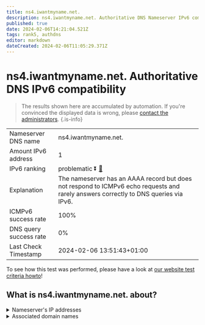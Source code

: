 ```yaml
---
title: ns4.iwantmyname.net.
description: ns4.iwantmyname.net. Authoritative DNS Nameserver IPv6 compatibility
published: true
date: 2024-02-06T14:21:04.521Z
tags: rank5, authdns
editor: markdown
dateCreated: 2024-02-06T11:05:29.371Z
---
```


# ns4.iwantmyname.net. Authoritative DNS IPv6 compatibility

> The results shown here are accumulated by automation. If you're convinced the displayed data is wrong, please [contact the administrators](/howto/chat). 
{.is-info}




|   |   |
| - | - |
| Nameserver DNS name | ns4.iwantmyname.net.
| Amount IPv6 address | 1
| IPv6 ranking | problematic :arrow_double_down: [🔗](/howto/ranking) |
| Explanation | The nameserver has an AAAA record but does not respond to ICMPv6 echo requests and rarely answers correctly to DNS queries via IPv6. |
| ICMPv6 success rate | 100%|
| DNS query success rate | 0% |
| Last Check Timestamp | 2024-02-06 13:51:43+01:00 |

To see how this test was performed, please have a look at [our website test criteria howto](/howto/testcriteria/authdns)!


## What is ns4.iwantmyname.net. about?




<details>
<summary>Nameserver's IP addresses</summary>

2607:f1c0:1800:8091:74:208:254:95

</details>



<details>
<summary>Associated domain names</summary>

www.couchbase.com

</details>

